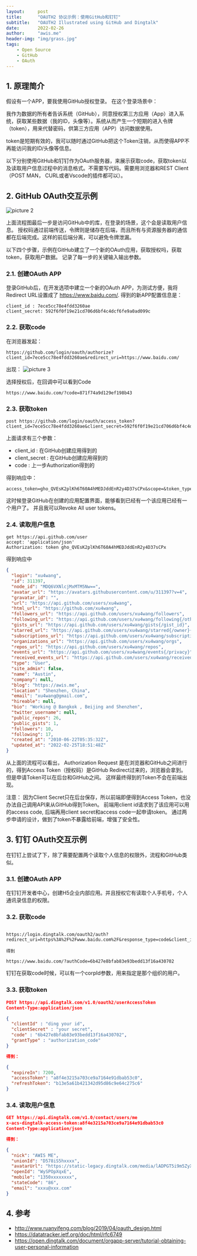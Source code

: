 ```yaml
---
layout:     post
title:      "OAUTH2 协议示例：使用GitHub和钉钉"
subtitle:   "OAUTH2 Illustrated using GitHub and Dingtalk"
date:       2022-02-26
author:     "awis.me"
header-img: "img/grass.jpg"
tags:
    - Open Source
    - GitHub
    - OAuth
---
```


## 1. 原理简介

假设有一个APP，要我使用GitHub授权登录。 在这个登录场景中：

我作为数据的所有者告诉系统（GitHub），同意授权第三方应用（App）进入系统，获取某些数据（我的ID，头像等）。系统从而产生一个短期的进入令牌（token），用来代替密码，供第三方应用（APP）访问数据使用。

token是短期有效的，我可以随时通过GitHub把这个Token注销，从而使得APP不再能访问我的ID/头像等信息。

以下分别使用GitHub和钉钉作为OAuth服务器，来展示获取code，获取token以及读取用户信息过程中的消息格式。不需要写代码。需要用浏览器和REST Client（POST MAN， CURL或者Vscode的插件都可以）。

## 2. GitHub OAuth交互示例

![picture 2](/img/1645812498735.jpg)  

上面流程图最后一步是访问GitHub中的库，在登录的场景，这个会是读取用户信息。
授权码通过前端传送，令牌则是储存在后端，而且所有与资源服务器的通信都在后端完成。这样的前后端分离，可以避免令牌泄漏。

以下四个步骤，示例在GitHub建立了一个新的OAuth应用，获取授权吗，获取token，获取用户数据。 记录了每一步的关键输入输出参数。

### 2.1. 创建OAuth APP

登录GitHub后，在开发选项中建立一个新的OAuth APP，为测试方便，我将Redirect URL设置成了 https://www.baidu.com/. 得到的新APP配置信息是：

```
client_id : 7ece5cc78e4fdd3260ae
client_secret: 592f6f0f19e21cd706d6bf4c4dcf6fe9a0ad099c
```

### 2.2. 获取code

在浏览器发起：
```
https://github.com/login/oauth/authorize?client_id=7ece5cc78e4fdd3260ae&redirect_uri=https://www.baidu.com/
```

出现：
![picture 3](/img/1645815529546.jpg)  


选择授权后，在回调中可以看到Code
```
https://www.baidu.com/?code=871f74a9d129ef198b43
```

### 2.3. 获取token

```
post https://github.com/login/oauth/access_token?client_id=7ece5cc78e4fdd3260ae&client_secret=592f6f0f19e21cd706d6bf4c4dcf6fe9a0ad099c&code=871f74a9d129ef198b43
```

上面请求有三个参数：
- client_id  : 在GitHub创建应用得到的
- client_secret : 在GitHub创建应用得到的
- code : 上一步Authorization得到的
  
得到响应中：
```
access_token=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&scope=&token_type=bearer
```

这时候登录GitHub在创建的应用配置界面，能够看到已经有一个该应用已经有一个用户了。 并且我可以Revoke All user tokens。

### 2.4. 读取用户信息

```
get https://api.github.com/user
accept: 'application/json'
Authorization: token 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
```

得到响应中

```json
{
  "login": "xu4wang",
  "id": 311397,
  "node_id": "MDQ6VXNlcjMxMTM5Nw==",
  "avatar_url": "https://avatars.githubusercontent.com/u/311397?v=4",
  "gravatar_id": "",
  "url": "https://api.github.com/users/xu4wang",
  "html_url": "https://github.com/xu4wang",
  "followers_url": "https://api.github.com/users/xu4wang/followers",
  "following_url": "https://api.github.com/users/xu4wang/following{/other_user}",
  "gists_url": "https://api.github.com/users/xu4wang/gists{/gist_id}",
  "starred_url": "https://api.github.com/users/xu4wang/starred{/owner}{/repo}",
  "subscriptions_url": "https://api.github.com/users/xu4wang/subscriptions",
  "organizations_url": "https://api.github.com/users/xu4wang/orgs",
  "repos_url": "https://api.github.com/users/xu4wang/repos",
  "events_url": "https://api.github.com/users/xu4wang/events{/privacy}",
  "received_events_url": "https://api.github.com/users/xu4wang/received_events",
  "type": "User",
  "site_admin": false,
  "name": "Austin",
  "company": null,
  "blog": "https://awis.me",
  "location": "Shenzhen, China",
  "email": "xu4wang@gmail.com",
  "hireable": null,
  "bio": "Working @ Bangkok , Beijing and Shenzhen",
  "twitter_username": null,
  "public_repos": 26,
  "public_gists": 1,
  "followers": 10,
  "following": 17,
  "created_at": "2010-06-22T05:35:32Z",
  "updated_at": "2022-02-25T18:51:48Z"
}
```

从上面的流程可以看出， Authorization Request
是在浏览器和GitHub之间进行的，得到Access Token（授权码）是GitHub Redirect过来的，浏览器会拿到。
但是申请Token可以在后台和GitHub之间。 这样最终得到的Token不会在前端出现。 

注意： 因为Client Secret只在后台保存，所以前端即便得到Access Token，也没办法自己调用API来从GitHub得到Token。
前端用client id请求到了该应用可以用的access code, 后端再用client secret和access code一起申请token。 
通过两步申请的设计，做到了token不暴露给前端，增强了安全性。

## 3. 钉钉 OAuth交互示例

在钉钉上尝试了下，除了需要配置两个读取个人信息的权限外，流程和GitHub类似。

### 3.1. 创建OAuth APP

在钉钉开发者中心，创建H5企业内部应用。并且授权它有读取个人手机号，个人通讯录信息的权限。

### 3.2. 获取code

```

https://login.dingtalk.com/oauth2/auth?
redirect_uri=https%3A%2F%2Fwww.baidu.com%2F&response_type=code&client_id=dingyourclientid&scope=openid&prompt=consent

得到

https://www.baidu.com/?authCode=6b427e8bfab83e93bedd13f16a430702

```

钉钉在获取code时候，可以有一个corpId参数，用来指定是那个组织的用户。


### 3.3. 获取token

```json
POST https://api.dingtalk.com/v1.0/oauth2/userAccessToken 
Content-Type:application/json

{
  "clientId" : "ding your id",
  "clientSecret" : "your secret",
  "code" : "6b427e8bfab83e93bedd13f16a430702",
  "grantType" : "authorization_code"
}

得到：

{
  "expireIn": 7200,
  "accessToken": "a8f4e3215a703ce9a7164e91dbab53c0",
  "refreshToken": "b13e5a61b421342d95d86c9e64c275c6"
}
```

### 3.4. 读取用户信息

```json
GET https://api.dingtalk.com/v1.0/contact/users/me 
x-acs-dingtalk-access-token:a8f4e3215a703ce9a7164e91dbab53c0
Content-Type:application/json

得到：

{
  "nick": "AWIS ME",
  "unionId": "D578iS5hxxxx",
  "avatarUrl": "https://static-legacy.dingtalk.com/media/lADPGT5i9m5ZyXDNA4LNAtA_720.jpg",
  "openId": "WySPOpXqxE",
  "mobile": "1350xxxxxxxx",
  "stateCode": "86",
  "email": "xxxu@xxx.com"
}

```


## 4. 参考

- http://www.ruanyifeng.com/blog/2019/04/oauth_design.html
- https://datatracker.ietf.org/doc/html/rfc6749
- https://open.dingtalk.com/document/orgapp-server/tutorial-obtaining-user-personal-information


